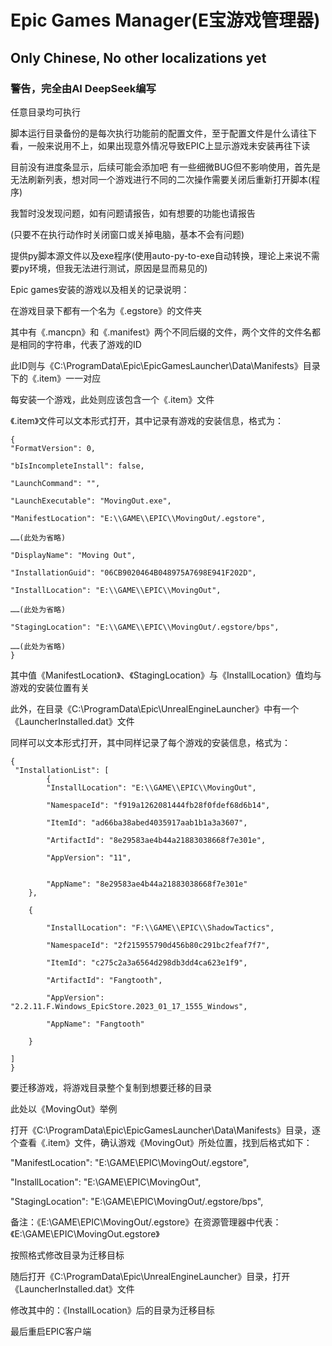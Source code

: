 # Epic Games Manager(E宝游戏管理器)

## Only Chinese, No other localizations yet

### 警告，完全由AI DeepSeek编写

任意目录均可执行

脚本运行目录备份的是每次执行功能前的配置文件，至于配置文件是什么请往下看，一般来说用不上，如果出现意外情况导致EPIC上显示游戏未安装再往下读

目前没有进度条显示，后续可能会添加吧
有一些细微BUG但不影响使用，首先是无法刷新列表，想对同一个游戏进行不同的二次操作需要关闭后重新打开脚本(程序)

我暂时没发现问题，如有问题请报告，如有想要的功能也请报告

(只要不在执行动作时关闭窗口或关掉电脑，基本不会有问题)

提供py脚本源文件以及exe程序(使用auto-py-to-exe自动转换，理论上来说不需要py环境，但我无法进行测试，原因是显而易见的)

Epic games安装的游戏以及相关的记录说明：

在游戏目录下都有一个名为《.egstore》的文件夹

其中有《.mancpn》和《.manifest》两个不同后缀的文件，两个文件的文件名都是相同的字符串，代表了游戏的ID

此ID则与《C:\ProgramData\Epic\EpicGamesLauncher\Data\Manifests》目录下的《.item》一一对应

每安装一个游戏，此处则应该包含一个《.item》文件

《.item》文件可以文本形式打开，其中记录有游戏的安装信息，格式为：

```
{
"FormatVersion": 0,    

"bIsIncompleteInstall": false,    

"LaunchCommand": "",    

"LaunchExecutable": "MovingOut.exe",    

"ManifestLocation": "E:\\GAME\\EPIC\\MovingOut/.egstore",    

……(此处为省略)    

"DisplayName": "Moving Out",    

"InstallationGuid": "06CB9020464B048975A7698E941F202D",    

"InstallLocation": "E:\\GAME\\EPIC\\MovingOut",    

……(此处为省略)        

"StagingLocation": "E:\\GAME\\EPIC\\MovingOut/.egstore/bps",    

……(此处为省略)    
}
```

其中值《ManifestLocation》、《StagingLocation》与《InstallLocation》值均与游戏的安装位置有关

此外，在目录《C:\ProgramData\Epic\UnrealEngineLauncher》中有一个《LauncherInstalled.dat》文件

同样可以文本形式打开，其中同样记录了每个游戏的安装信息，格式为：

```
{
 "InstallationList": [
        {
        "InstallLocation": "E:\\GAME\\EPIC\\MovingOut",

        "NamespaceId": "f919a1262081444fb28f0fdef68d6b14",

        "ItemId": "ad66ba38abed4035917aab1b1a3a3607",

        "ArtifactId": "8e29583ae4b44a21883038668f7e301e",

        "AppVersion": "11",


        "AppName": "8e29583ae4b44a21883038668f7e301e"
    },

    {

        "InstallLocation": "F:\\GAME\\EPIC\\ShadowTactics",

        "NamespaceId": "2f215955790d456b80c291bc2feaf7f7",

        "ItemId": "c275c2a3a6564d298db3dd4ca623e1f9",

        "ArtifactId": "Fangtooth",

        "AppVersion": "2.2.11.F.Windows_EpicStore.2023_01_17_1555_Windows",

        "AppName": "Fangtooth"

    }

]
}    
```

要迁移游戏，将游戏目录整个复制到想要迁移的目录

此处以《MovingOut》举例

打开《C:\ProgramData\Epic\EpicGamesLauncher\Data\Manifests》目录，逐个查看《.item》文件，确认游戏《MovingOut》所处位置，找到后格式如下：

"ManifestLocation": "E:\\GAME\\EPIC\\MovingOut/.egstore",

"InstallLocation": "E:\\GAME\\EPIC\\MovingOut",

"StagingLocation": "E:\\GAME\\EPIC\\MovingOut/.egstore/bps",

备注：《E:\\GAME\\EPIC\\MovingOut/.egstore》在资源管理器中代表：《E:\GAME\EPIC\MovingOut\.egstore》

按照格式修改目录为迁移目标

随后打开《C:\ProgramData\Epic\UnrealEngineLauncher》目录，打开《LauncherInstalled.dat》文件

修改其中的：《InstallLocation》后的目录为迁移目标

最后重启EPIC客户端
